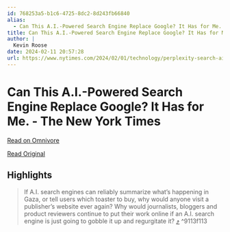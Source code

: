 ```yaml
---
id: 768253a5-b1c6-4725-8dc2-8d243fb66840
alias:
  - Can This A.I.-Powered Search Engine Replace Google? It Has for Me. - The New York Times
title: Can This A.I.-Powered Search Engine Replace Google? It Has for Me. - The New York Times
author: |
  Kevin Roose
date: 2024-02-11 20:57:28
url: https://www.nytimes.com/2024/02/01/technology/perplexity-search-ai-google.html/
---
```


# Can This A.I.-Powered Search Engine Replace Google? It Has for Me. - The New York Times

[Read on Omnivore](https://omnivore.app/me/can-this-a-i-powered-search-engine-replace-google-it-has-for-me--18d99f5f098)

[Read Original](https://www.nytimes.com/2024/02/01/technology/perplexity-search-ai-google.html/)

## Highlights

> If A.I. search engines can reliably summarize what’s happening in Gaza, or tell users which toaster to buy, why would anyone visit a publisher’s website ever again? Why would journalists, bloggers and product reviewers continue to put their work online if an A.I. search engine is just going to gobble it up and regurgitate it? [⤴️](https://omnivore.app/me/can-this-a-i-powered-search-engine-replace-google-it-has-for-me--18d99f5f098#9113f113-82f4-4723-8d07-a56b2be97da8)  ^9113f113

